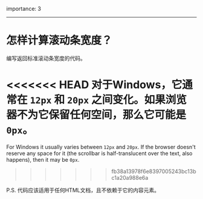 importance: 3

---

# 怎样计算滚动条宽度？

编写返回标准滚动条宽度的代码。

<<<<<<< HEAD
对于Windows，它通常在 `12px` 和 `20px` 之间变化。如果浏览器不为它保留任何空间，那么它可能是 `0px`。
=======
For Windows it usually varies between `12px` and `20px`. If the browser doesn't reserve any space for it (the scrollbar is half-translucent over the text, also happens), then it may be `0px`.
>>>>>>> fb38a13978f6e8397005243bc13bc1a20a988e6a

P.S. 代码应该适用于任何HTML文档，且不依赖于它的内容元素。
